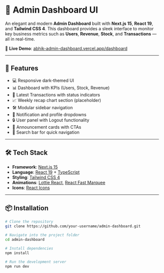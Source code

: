# 🧠 Admin Dashboard UI

An elegant and modern **Admin Dashboard** built with **Next.js 15**, **React 19**, and **Tailwind CSS 4**. This dashboard provides a sleek interface to monitor key business metrics such as **Users**, **Revenue**, **Stock**, and **Transactions** — all in real-time.

🔗 **Live Demo**: [abhik-admin-dashboard.vercel.app/dashboard](https://abhik-admin-dashboard.vercel.app/dashboard)

---

## 🚀 Features

- 💻 Responsive dark-themed UI
- 📊 Dashboard with KPIs (Users, Stock, Revenue)
- 🧾 Latest Transactions with status indicators
- 📈 Weekly recap chart section (placeholder)
- 🛠️ Modular sidebar navigation
- 🔔 Notification and profile dropdowns
- 🔒 User panel with Logout functionality
- 🚀 Announcement cards with CTAs
- 🔎 Search bar for quick navigation

---

## 🛠 Tech Stack

- **Framework**: [Next.js 15](https://nextjs.org/)
- **Language**: [React 19](https://reactjs.org/) + [TypeScript](https://www.typescriptlang.org/)
- **Styling**: [Tailwind CSS 4](https://tailwindcss.com/)
- **Animations**: [Lottie React](https://github.com/Gamote/lottie-react), [React Fast Marquee](https://www.npmjs.com/package/react-fast-marquee)
- **Icons**: [React Icons](https://react-icons.github.io/react-icons/)

---

## 📦 Installation

```bash
# Clone the repository
git clone https://github.com/your-username/admin-dashboard.git

# Navigate into the project folder
cd admin-dashboard

# Install dependencies
npm install

# Run the development server
npm run dev
